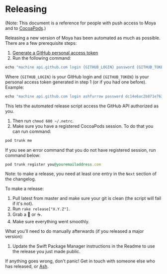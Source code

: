 Releasing
=========

(Note: This document is a reference for people with push access to Moya and to [CocoaPods](https://cocoapods.org/pods/Moya).)

Releasing a new version of Moya has been automated as much as possible. There are a few prerequisite steps:

1. [Generate a GitHub personal access token](https://help.github.com/articles/creating-an-access-token-for-command-line-use/)
1. Run the following command: 
```ruby
echo "machine api.github.com login {GITHUB_LOGIN} password {GITHUB_TOKEN}" > ~/.netrc
``` 
Where `{GITHUB_LOGIN}` is your GitHub login and `{GITHUB_TOKEN}` is your personal access token generated in step 1 (or if you had one before). Example:
```ruby
echo "machine api.github.com login ashfurrow password dc14e6ac2b871e7630f56df3d57d2694b576316a" > ~/.netrc
```
This lets the automated release script access the GitHub API authorized as you.
1. Then run `chmod 600 ~/.netrc`.
1. Make sure you have a registered CocoaPods session. To do that you can run command:
```ruby
pod trunk me
```
If you see an error command that you do not have registered session, run command below:
```ruby
pod trunk register you@youremailaddress.com
```

Note: to make a release, you need at least one entry in the `Next` section of the changelog.

To make a release:

1. Pull latest from master and make sure your git is clean (the script will fail if it's not).
1. Run `rake release["X.Y.Z"]`.
1. Grab a :tea: or :coffee:.
1. Make sure everything went smoothly.

What you'll need to do manually afterwards (if you released a major version):

1. Update the Swift Package Manager instructions in the Readme to use the release you just made public.

If anything goes wrong, don't panic! Get in touch with someone else who has released, or [Ash](mailto:ash@ashfurrow.com).
